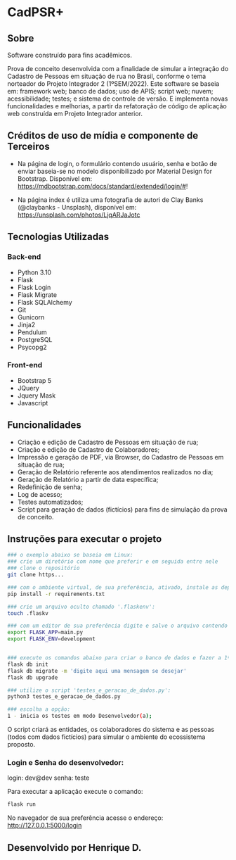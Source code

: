 # CadPSR+

## Sobre

Software construído para fins acadêmicos.

Prova de conceito desenvolvida com a finalidade de simular a integração do Cadastro de Pessoas em situação de rua no Brasil, conforme o tema norteador do Projeto Integrador 2 (1ºSEM/2022). Este software se baseia em: framework web; banco de dados; uso de APIS; script web; nuvem; acessibilidade; testes; e sistema de controle de versão. E implementa novas funcionalidades e melhorias, a partir da refatoração de código de aplicação web construída em Projeto Integrador anterior.


## Créditos de uso de mídia e componente de Terceiros

- Na página de login, o formulário contendo usuário, senha e botão de enviar baseia-se no modelo disponibilizado por Material Design for Bootstrap. Disponível em: https://mdbootstrap.com/docs/standard/extended/login/#!

- Na página index é utiliza uma fotografia de autori de Clay Banks (@claybanks - Unsplash), disponível em: https://unsplash.com/photos/LjqARJaJotc


## Tecnologias Utilizadas

### Back-end

- Python 3.10
- Flask
- Flask Login
- Flask Migrate
- Flask SQLAlchemy
- Git
- Gunicorn
- Jinja2
- Pendulum
- PostgreSQL
- Psycopg2


### Front-end

- Bootstrap 5
- JQuery
- Jquery Mask
- Javascript


## Funcionalidades

- Criação e edição de Cadastro de Pessoas em situação de rua;
- Criação e edição de Cadastro de Colaboradores;
- Impressão e geração de PDF, via Browser, do Cadastro de Pessoas em situação de rua;
- Geração de Relatório referente aos atendimentos realizados no dia;
- Geração de Relatório a partir de data específica;
- Redefinição de senha;
- Log de acesso;
- Testes automatizados;
- Script para geração de dados (fictícios) para fins de simulação da prova de conceito.


## Instruções para executar o projeto

```bash
### o exemplo abaixo se baseia em Linux:
### crie um diretório com nome que preferir e em seguida entre nele
### clone o repositório
git clone https...

### com o ambiente virtual, de sua preferência, ativado, instale as depedências (nesse exemplo estou utilizano pip + venv):
pip install -r requirements.txt

### crie um arquivo oculto chamado '.flaskenv':
touch .flaskv

### com um editor de sua preferência digite e salve o arquivo contendo os seguintes comandos:
export FLASK_APP=main.py
export FLASK_ENV=development


### execute os comandos abaixo para criar o banco de dados e fazer a 1ª migração:
flask db init
flask db migrate -m 'digite aqui uma mensagem se desejar'
flask db upgrade

### utilize o script 'testes_e_geracao_de_dados.py':
python3 testes_e_geracao_de_dados.py

### escolha a opção:
1 - inicia os testes em modo Desenvolvedor(a);
```

O script criará as entidades, os colaboradores do sistema e as pessoas (todos com dados fictícios) para simular o ambiente do ecossistema proposto.

### Login e Senha do desenvolvedor:

login: dev@dev
senha: teste

Para executar a aplicação execute o comando:

```bash
flask run
```

No navegador de sua preferência acesse o endereço: http://127.0.0.1:5000/login


## Desenvolvido por Henrique D.
